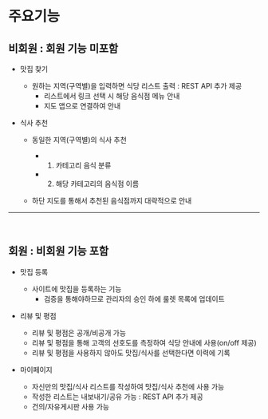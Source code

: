 # 주요기능
## 비회원 : 회원 기능 미포함
- 맛집 찾기
  - 원하는 지역(구역별)을 입력하면 식당 리스트 출력 : REST API 추가 제공
    - 리스트에서 링크 선택 시 해당 음식점 메뉴 안내
    - 지도 앱으로 연결하여 안내

- 식사 추천
  - 동일한 지역(구역별)의 식사 추천
    - 1. 카테고리 음식 분류
    - 2. 해당 카테고리의 음식점 이름

  - 하단 지도를 통해서 추천된 음식점까지 대략적으로 안내

<hr>
<br>

## 회원 : 비회원 기능 포함
- 맛집 등록
  - 사이트에 맛집을 등록하는 기능
    - 검증을 통해야하므로 관리자의 승인 하에 룰렛 목록에 업데이트

- 리뷰 및 평점
  - 리뷰 및 평점은 공개/비공개 가능
  - 리뷰 및 평점을 통해 고객의 선호도를 측정하여 식당 안내에 사용(on/off 제공)
  - 리뷰 및 평점을 사용하지 않아도 맛집/식사를 선택한다면 이력에 기록

- 마이페이지
  - 자신만의 맛집/식사 리스트를 작성하여 맛집/식사 추천에 사용 가능
  - 작성한 리스트는 내보내기/공유 가능 : REST API 추가 제공
  - 건의/자유게시판 사용 가능